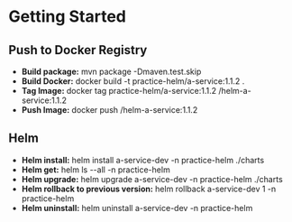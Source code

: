 # Getting Started
## Push to Docker Registry
* **Build package:** mvn package -Dmaven.test.skip
* **Build Docker:** docker build -t practice-helm/a-service:1.1.2 .
* **Tag Image:** docker tag practice-helm/a-service:1.1.2 <repo>/helm-a-service:1.1.2
* **Push Image:** docker push <repo>/helm-a-service:1.1.2
## Helm
* **Helm install:** helm install a-service-dev -n practice-helm ./charts
* **Helm get:** helm ls --all -n practice-helm
* **Helm upgrade:** helm upgrade a-service-dev -n practice-helm ./charts
* **Helm rollback to previous version:** helm rollback a-service-dev 1 -n practice-helm
* **Helm uninstall:** helm uninstall a-service-dev -n practice-helm
